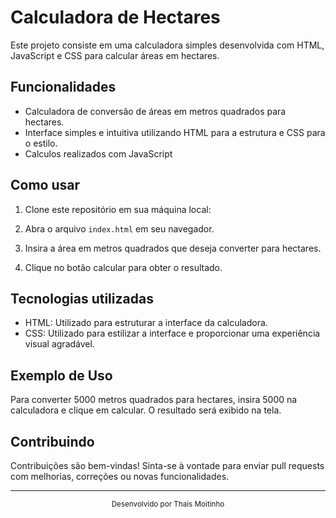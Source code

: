 # Calculadora de Hectares

Este projeto consiste em uma calculadora simples desenvolvida com HTML, JavaScript e CSS para calcular áreas em hectares.

## Funcionalidades

- Calculadora de conversão de áreas em metros quadrados para hectares.
- Interface simples e intuitiva utilizando HTML para a estrutura e CSS para o estilo.
- Calculos realizados com JavaScript

## Como usar

1. Clone este repositório em sua máquina local:

2. Abra o arquivo `index.html` em seu navegador.

3. Insira a área em metros quadrados que deseja converter para hectares.

4. Clique no botão calcular para obter o resultado.

## Tecnologias utilizadas

- HTML: Utilizado para estruturar a interface da calculadora.
- CSS: Utilizado para estilizar a interface e proporcionar uma experiência visual agradável.

## Exemplo de Uso

Para converter 5000 metros quadrados para hectares, insira 5000 na calculadora e clique em calcular. O resultado será exibido na tela.

## Contribuindo

Contribuições são bem-vindas! Sinta-se à vontade para enviar pull requests com melhorias, correções ou novas funcionalidades.

---

<div align="center">
<sub>Desenvolvido por Thais Moitinho</sub>
</div>
